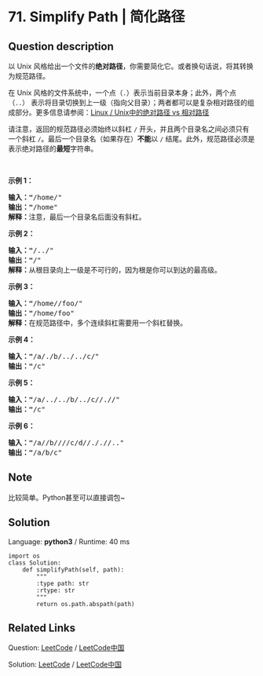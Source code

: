 # 71. Simplify Path | 简化路径

## Question description

<!--If you want to use the English description, use <p>Given an <strong>absolute path</strong> for a file (Unix-style), simplify it. Or in other words, convert it to the <strong>canonical path</strong>.</p>

<p>In a UNIX-style file system, a period <code>.</code>&nbsp;refers to the current directory. Furthermore, a double period <code>..</code>&nbsp;moves the directory up a level. For more information, see:&nbsp;<a href="https://www.linuxnix.com/abslute-path-vs-relative-path-in-linuxunix/" target="_blank">Absolute path&nbsp;vs&nbsp;relative&nbsp;path&nbsp;in&nbsp;Linux/Unix</a></p>

<p>Note that the returned canonical path must always begin&nbsp;with a slash <code>/</code>, and there must be only a single slash <code>/</code>&nbsp;between two directory names.&nbsp;The last directory name (if it exists) <b>must not</b>&nbsp;end with a trailing <code>/</code>. Also, the canonical path must be the <strong>shortest</strong> string&nbsp;representing the absolute path.</p>

<p>&nbsp;</p>

<p><strong>Example 1:</strong></p>

<pre>
<strong>Input: &quot;</strong><span id="example-input-1-1">/home/&quot;</span>
<strong>Output: &quot;</strong><span id="example-output-1">/home&quot;
<strong>Explanation:</strong> Note that there is no trailing slash after the last directory name.</span>
</pre>

<p><strong>Example 2:</strong></p>

<pre>
<strong>Input: &quot;</strong><span id="example-input-1-1">/../&quot;</span>
<strong>Output: &quot;</strong><span id="example-output-1">/&quot;</span>
<strong>Explanation:</strong> Going one level up from the root directory is a no-op, as the root level is the highest level you can go.
</pre>

<p><strong>Example 3:</strong></p>

<pre>
<strong>Input: &quot;</strong><span id="example-input-1-1">/home//foo/&quot;</span>
<strong>Output: &quot;</strong><span id="example-output-1">/home/foo&quot;</span>
<strong>Explanation: </strong>In the canonical path, multiple consecutive slashes are replaced by a single one.
</pre>

<p><strong>Example 4:</strong></p>

<pre>
<strong>Input: &quot;</strong><span id="example-input-1-1">/a/./b/../../c/&quot;</span>
<strong>Output: &quot;</strong><span id="example-output-1">/c&quot;</span>
</pre>

<p><strong>Example 5:</strong></p>

<pre>
<strong>Input: &quot;</strong><span id="example-input-1-1">/a/../../b/../c//.//&quot;</span>
<strong>Output: &quot;</strong><span id="example-output-1">/c&quot;</span>
</pre>

<p><strong>Example 6:</strong></p>

<pre>
<strong>Input: &quot;</strong><span id="example-input-1-1">/a//b////c/d//././/..&quot;</span>
<strong>Output: &quot;</strong><span id="example-output-1">/a/b/c&quot;</span>
</pre>
 instead-->
<p>以 Unix 风格给出一个文件的<strong>绝对路径</strong>，你需要简化它。或者换句话说，将其转换为规范路径。</p>

<p>在 Unix 风格的文件系统中，一个点（<code>.</code>）表示当前目录本身；此外，两个点 （<code>..</code>）&nbsp;表示将目录切换到上一级（指向父目录）；两者都可以是复杂相对路径的组成部分。更多信息请参阅：<a href="https://blog.csdn.net/u011327334/article/details/50355600" target="_blank">Linux / Unix中的绝对路径 vs 相对路径</a></p>

<p>请注意，返回的规范路径必须始终以斜杠 <code>/</code> 开头，并且两个目录名之间必须只有一个斜杠 <code>/</code>。最后一个目录名（如果存在）<strong>不能</strong>以 <code>/</code> 结尾。此外，规范路径必须是表示绝对路径的<strong>最短</strong>字符串。</p>

<p>&nbsp;</p>

<p><strong>示例 1：</strong></p>

<pre><strong>输入：&quot;</strong>/home/&quot;
<strong>输出：&quot;</strong>/home&quot;
<strong>解释：</strong>注意，最后一个目录名后面没有斜杠。
</pre>

<p><strong>示例 2：</strong></p>

<pre><strong>输入：&quot;</strong>/../&quot;
<strong>输出：&quot;</strong>/&quot;
<strong>解释：</strong>从根目录向上一级是不可行的，因为根是你可以到达的最高级。
</pre>

<p><strong>示例 3：</strong></p>

<pre><strong>输入：&quot;</strong>/home//foo/&quot;
<strong>输出：&quot;</strong>/home/foo&quot;
<strong>解释：</strong>在规范路径中，多个连续斜杠需要用一个斜杠替换。
</pre>

<p><strong>示例 4：</strong></p>

<pre><strong>输入：&quot;</strong>/a/./b/../../c/&quot;
<strong>输出：&quot;</strong>/c&quot;
</pre>

<p><strong>示例 5：</strong></p>

<pre><strong>输入：&quot;</strong>/a/../../b/../c//.//&quot;
<strong>输出：&quot;</strong>/c&quot;
</pre>

<p><strong>示例 6：</strong></p>

<pre><strong>输入：&quot;</strong>/a//b////c/d//././/..&quot;
<strong>输出：&quot;</strong>/a/b/c&quot;</pre>


## Note

比较简单。Python甚至可以直接调包~


## Solution

Language: **python3**  /  Runtime: 40 ms

```python3
import os
class Solution:
    def simplifyPath(self, path):
        """
        :type path: str
        :rtype: str
        """
        return os.path.abspath(path)
```



## Related Links

Question: [LeetCode](https://leetcode.com/problems/simplify-path/description/)  /  [LeetCode中国](https://leetcode-cn.com/problems/simplify-path/description/)

Solution: [LeetCode](https://leetcode.com/articles/simplify-path/)  /  [LeetCode中国](https://leetcode-cn.com/articles/simplify-path/)